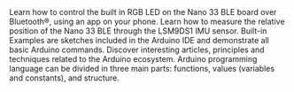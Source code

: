 <EssentialsColumn title="Tutorials for Nano 33 BLE">
<EssentialElement title="Controlling RGB LED through Bluetooth®" type="tutorial" link="/tutorials/nano-33-ble/bluetooth">
    Learn how to control the built in RGB LED on the Nano 33 BLE board over Bluetooth®, using an app on your phone.
  </EssentialElement>

<EssentialElement title="Accessing accelerometer data on Nano 33 BLE" type="tutorial" link="/tutorials/nano-33-ble/imu_accelerometer">
    Learn how to measure the relative position of the Nano 33 BLE through the LSM9DS1 IMU sensor.
  </EssentialElement>
</EssentialsColumn>

<EssentialsColumn title="Arduino Basics">
  <EssentialElement title="Built-in Examples" type="tutorial" link="/built-in-examples/">
    Built-in Examples are sketches included in the Arduino IDE and demonstrate all basic Arduino commands.
  </EssentialElement>
  <EssentialElement title="Learn" type="resource" link="/learn">
    Discover interesting articles, principles and techniques related to the Arduino ecosystem.
  </EssentialElement>
  <EssentialElement title="Language References" type="resource" link="https://www.arduino.cc/reference/en/">
  Arduino programming language can be divided in three main parts: functions, values (variables and constants), and structure.
  </EssentialElement>
</EssentialsColumn>